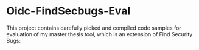 # Oidc-FindSecbugs-Eval

This project contains carefully picked and compiled code samples for evaluation of my master thesis tool, which is an extension of Find Security Bugs: 
